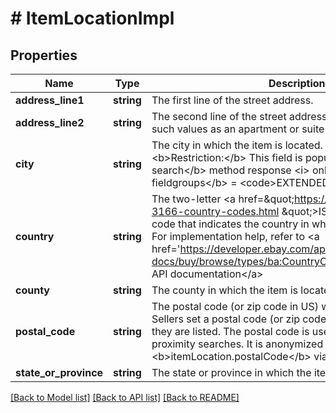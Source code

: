 # # ItemLocationImpl

## Properties

Name | Type | Description | Notes
------------ | ------------- | ------------- | -------------
**address_line1** | **string** | The first line of the street address. | [optional]
**address_line2** | **string** | The second line of the street address. This field may contain such values as an apartment or suite number. | [optional]
**city** | **string** | The city in which the item is located. &lt;br&gt;&lt;br&gt;&lt;b&gt;Restriction:&lt;/b&gt; This field is populated in the &lt;b&gt; search&lt;/b&gt; method response &lt;i&gt; only&lt;/i&gt; when &lt;b&gt; fieldgroups&lt;/b&gt; &#x3D; &lt;code&gt;EXTENDED&lt;/code&gt;. | [optional]
**country** | **string** | The two-letter &lt;a href&#x3D;\&quot;https://www.iso.org/iso-3166-country-codes.html \&quot;&gt;ISO 3166&lt;/a&gt; standard code that indicates the country in which the item is located.  For implementation help, refer to &lt;a href&#x3D;&#39;https://developer.ebay.com/api-docs/buy/browse/types/ba:CountryCodeEnum&#39;&gt;eBay API documentation&lt;/a&gt; | [optional]
**county** | **string** | The county in which the item is located. | [optional]
**postal_code** | **string** | The postal code (or zip code in US) where the item is located. Sellers set a postal code (or zip code in US) for items when they are listed. The postal code is used for calculating proximity searches. It is anonymized when returned in &lt;b&gt;itemLocation.postalCode&lt;/b&gt; via the API. | [optional]
**state_or_province** | **string** | The state or province in which the item is located. | [optional]

[[Back to Model list]](../../README.md#models) [[Back to API list]](../../README.md#endpoints) [[Back to README]](../../README.md)
